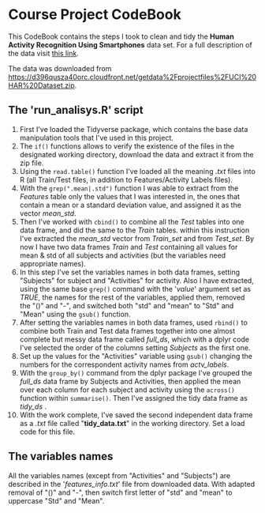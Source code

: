 # Course Project CodeBook

This CodeBook contains the steps I took to clean and tidy the **Human Activity Recognition Using Smartphones** data set. For a full description of the data visit [this link](http://archive.ics.uci.edu/ml/datasets/Human+Activity+Recognition+Using+Smartphones).  

The data was downloaded from <https://d396qusza40orc.cloudfront.net/getdata%2Fprojectfiles%2FUCI%20HAR%20Dataset.zip>.  

## The 'run_analisys.R' script

1. First I've loaded the Tidyverse package, which contains the base data manipulation tools that I've used in this project.  
2. The `if()` functions allows to verify the existence of the files in the designated working directory, download the data and extract it from the zip file.  
3. Using the `read.table()` function I've loaded all the meaning *.txt* files into R (all Train/Test files, in addition to Features/Activity Labels files).  
4. With the `grep(".mean|.std")` function I was able to extract from the *Features* table only the values that I was interested in, the ones that contain a mean or a standard deviation value, and assigned it as the vector *mean_std*.  
5. Then I've worked with `cbind()` to combine all the *Test* tables into one data frame, and did the same to the *Train* tables. within this instruction I've extracted the *mean_std* vector from *Train_set* and from *Test_set*. By now I have two data frames *Train* and *Test* containing all values for mean & std of all subjects and activities (but the variables need appropriate names).  
6. In this step I've set the variables names in both data frames, setting "Subjects" for subject and "Activities" for activity. Also I have extracted, using the same base `grep()` command with the '*value*' argument set as *TRUE*, the names for the rest of the variables, applied them, removed the "()" and "-", and switched both "std" and "mean" to "Std" and "Mean" using the `gsub()` function.  
7. After setting the variables names in both data frames, used `rbind()` to combine both Train and Test data frames together into one almost complete but messy data frame called *full_ds*, which with a dplyr code I've selected the order of the columns setting *Subjects* as the first one.  
8. Set up the values for the "Activities" variable using `gsub()` changing the numbers for the correspondent activity names from *actv_labels*.    
9. With the `group_by()` command from the dplyr package I've grouped the *full_ds* data frame by Subjects and Activities, then applied the mean over each column for each subject and activity using the `across()` function within `summarise()`. Then I've assigned the tidy data frame as *tidy_ds* .   
10. With the work complete, I've saved the second independent data frame as a *.txt* file called "**tidy_data.txt**" in the working directory. Set a load code for this file.  

## The variables names 

All the variables names (except from "Activities" and "Subjects") are described in the '*features_info.txt*' file from downloaded data. With adapted removal of "()" and "-", then switch first letter of "std" and "mean" to uppercase "Std" and "Mean".   






